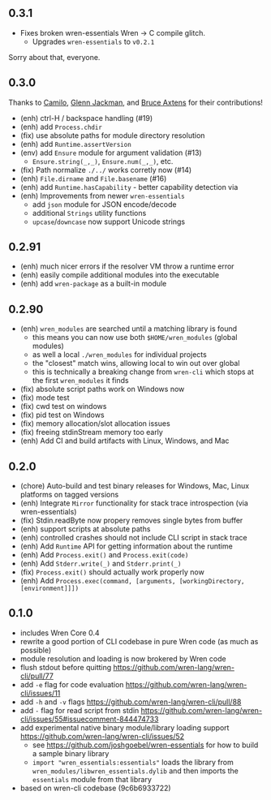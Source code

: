 ## 0.3.1

- Fixes broken wren-essentials Wren -> C compile glitch.
  - Upgrades `wren-essentials` to `v0.2.1`

Sorry about that, everyone.

## 0.3.0

Thanks to [Camilo][], [Glenn Jackman][], and [Bruce Axtens][] for their contributions!

- (enh) ctrl-H / backspace handling (#19)
- (enh) add `Process.chdir` 
- (fix) use absolute paths for module directory resolution
- (enh) add `Runtime.assertVersion`
- (env) add `Ensure` module for argument validation (#13)
  - `Ensure.string(_,_)`, `Ensure.num(_,_)`, etc.
- (fix) Path normalize `./../` works corretly now (#14)
- (enh) `File.dirname` and `File.basename` (#16)
- (enh) add `Runtime.hasCapability` - better capability detection via 
- (enh) Improvements from newer `wren-essentials`
  - add `json` module for JSON encode/decode
  - additional `Strings` utility functions
  - `upcase`/`downcase` now support Unicode strings

[Camilo]: https://github.com/clsource
[Glenn Jackman]: https://github.com/glennj
[Bruce Axtens]: https://github.com/axtens

## 0.2.91

- (enh) much nicer errors if the resolver VM throw a runtime error
- (enh) easily compile additional modules into the executable
- (enh) add `wren-package` as a built-in module

## 0.2.90 

- (enh) `wren_modules` are searched until a matching library is found
  - this means you can now use both `$HOME/wren_modules` (global modules) 
  - as well a local `./wren_modules` for individual projects
  - the "closest" match wins, allowing local to win out over global
  - this is technically a breaking change from `wren-cli` which stops at the first `wren_modules` it finds
- (fix) absolute script paths work on Windows now
- (fix) mode test
- (fix) cwd test on windows
- (fix) pid test on Windows
- (fix) memory allocation/slot allocation issues
- (fix) freeing stdinStream memory too early
- (enh) Add CI and build artifacts with Linux, Windows, and Mac

## 0.2.0

- (chore) Auto-build and test binary releases for Windows, Mac, Linux platforms on tagged versions
- (enh) Integrate `Mirror` functionality for stack trace introspection (via wren-essentials)
- (fix) Stdin.readByte now propery removes single bytes from buffer
- (enh) support scripts at absolute paths
- (enh) controlled crashes should not include CLI script in stack trace
- (enh) Add `Runtime` API for getting information about the runtime
- (enh) Add `Process.exit()` and `Process.exit(code)`
- (enh) Add `Stderr.write(_)` and `Stderr.print(_)`
- (fix) `Process.exit()` should actually work properly now
- (enh) Add `Process.exec(command, [arguments, [workingDirectory, [environment]]])`

## 0.1.0 

- includes Wren Core 0.4
- rewrite a good portion of CLI codebase in pure Wren code (as much as possible)
- module resolution and loading is now brokered by Wren code
- flush stdout before quitting https://github.com/wren-lang/wren-cli/pull/77
- add `-e` flag for code evaluation https://github.com/wren-lang/wren-cli/issues/11
- add `-h` and `-v` flags https://github.com/wren-lang/wren-cli/pull/88
- add `-` flag for read script from stdin https://github.com/wren-lang/wren-cli/issues/55#issuecomment-844474733
- add experimental native binary module/library loading support https://github.com/wren-lang/wren-cli/issues/52
  - see https://github.com/joshgoebel/wren-essentials for how to build a sample binary library 
  - `import "wren_essentials:essentials"` loads the library from `wren_modules/libwren_essentials.dylib` and then imports the `essentials` module from that library
- based on wren-cli codebase (9c6b6933722)